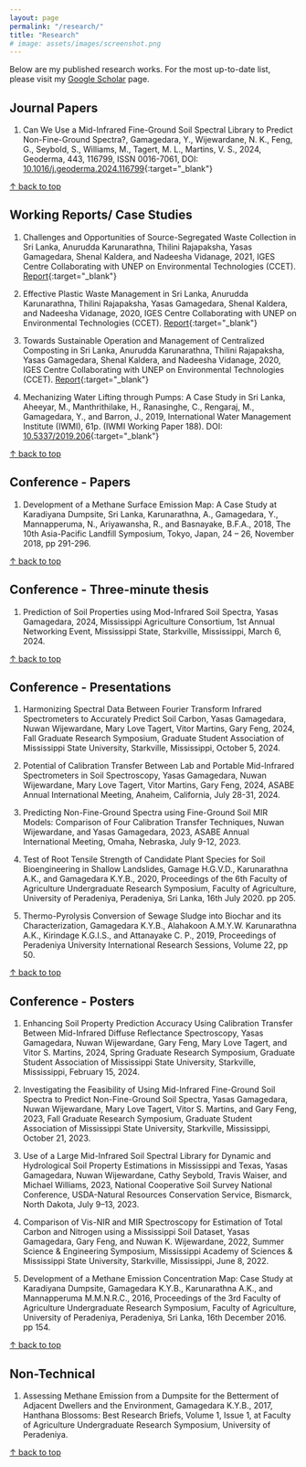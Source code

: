 ```yaml
---
layout: page
permalink: "/research/"
title: "Research"
# image: assets/images/screenshot.png
---
```


Below are my published research works.
For the most up-to-date list, please visit my [Google Scholar](https://scholar.google.com/citations?user=5Ftw3bwAAAAJ&hl=en) page.

## Journal Papers

1. Can We Use a Mid-Infrared Fine-Ground Soil Spectral Library to Predict Non-Fine-Ground Spectra?, Gamagedara, Y., Wijewardane, N. K., Feng, G., Seybold, S., Williams, M., Tagert, M. L., Martins, V. S., 2024, Geoderma, 443, 116799, ISSN 0016-7061, DOI: [10.1016/j.geoderma.2024.116799](https://doi.org/10.1016/j.geoderma.2024.116799){:target="_blank"}

[↑ back to top](#top)

## Working Reports/ Case Studies

1. Challenges and Opportunities of Source-Segregated Waste Collection in Sri Lanka, Anurudda Karunarathna, Thilini Rajapaksha, Yasas Gamagedara, Shenal Kaldera, and Nadeesha Vidanage, 2021, IGES Centre Collaborating with UNEP on Environmental Technologies (CCET). [Report](https://www.ccet.jp/publications/challenges-and-opportunities-source-segregated-waste-collection-sri-lanka){:target="_blank"}

1. Effective Plastic Waste Management in Sri Lanka, Anurudda Karunarathna, Thilini Rajapaksha, Yasas Gamagedara, Shenal Kaldera, and Nadeesha Vidanage, 2020, IGES Centre Collaborating with UNEP on Environmental Technologies (CCET). [Report](https://www.ccet.jp/publications/effective-plastic-waste-management-sri-lanka){:target="_blank"}

1. Towards Sustainable Operation and Management of Centralized Composting in Sri Lanka, Anurudda Karunarathna, Thilini Rajapaksha, Yasas Gamagedara, Shenal Kaldera, and Nadeesha Vidanage, 2020, IGES Centre Collaborating with UNEP on Environmental Technologies (CCET). [Report](https://www.ccet.jp/publications/towards-sustainable-operation-and-management-centralized-composting-sri-lanka){:target="_blank"}

1. Mechanizing Water Lifting through Pumps: A Case Study in Sri Lanka, Aheeyar, M., Manthrithilake, H., Ranasinghe, C., Rengaraj, M., Gamagedara, Y., and Barron, J., 2019, International Water Management Institute (IWMI), 61p. (IWMI Working Paper 188). DOI: [10.5337/2019.206](https://www.iwmi.cgiar.org/publications/iwmi-working-papers/iwmi-working-paper-188/){:target="_blank"}

[↑ back to top](#top)

## Conference - Papers

1. Development of a Methane Surface Emission Map: A Case Study at Karadiyana Dumpsite, Sri Lanka, Karunarathna, A., Gamagedara, Y., Mannapperuma, N., Ariyawansha, R., and Basnayake, B.F.A., 2018, The 10th Asia-Pacific Landfill Symposium, Tokyo, Japan, 24 – 26, November 2018, pp 291-296.

[↑ back to top](#top)

## Conference - Three-minute thesis

1. Prediction of Soil Properties using Mod-Infrared Soil Spectra, Yasas Gamagedara, 2024, Mississippi Agriculture Consortium, 1st Annual Networking Event, Mississippi State, Starkville, Mississippi, March 6, 2024.

[↑ back to top](#top)

## Conference - Presentations

1. Harmonizing Spectral Data Between Fourier Transform Infrared Spectrometers to Accurately Predict Soil Carbon, Yasas Gamagedara, Nuwan Wijewardane, Mary Love Tagert, Vitor Martins, Gary Feng, 2024, Fall Graduate Research Symposium, Graduate Student Association of Mississippi State University, Starkville, Mississippi, October 5, 2024.

1. Potential of Calibration Transfer Between Lab and Portable Mid-Infrared Spectrometers in Soil Spectroscopy, Yasas Gamagedara, Nuwan Wijewardane, Mary Love Tagert, Vitor Martins, Gary Feng, 2024, ASABE Annual International Meeting, Anaheim, California, July 28-31, 2024.

1. Predicting Non-Fine-Ground Spectra using Fine-Ground Soil MIR Models: Comparison of Four Calibration Transfer Techniques, Nuwan Wijewardane, and Yasas Gamagedara, 2023, ASABE Annual International Meeting, Omaha, Nebraska, July 9-12, 2023.

1. Test of Root Tensile Strength of Candidate Plant Species for Soil Bioengineering in Shallow Landslides, Gamage H.G.V.D., Karunarathna A.K., and Gamagedara K.Y.B., 2020, Proceedings of the 6th Faculty of Agriculture Undergraduate Research Symposium, Faculty of Agriculture, University of Peradeniya, Peradeniya, Sri Lanka, 16th July 2020. pp 205.

1. Thermo-Pyrolysis Conversion of Sewage Sludge into Biochar and its Characterization, Gamagedara K.Y.B., Alahakoon A.M.Y.W. Karunarathna A.K., Kirindage K.G.I.S., and Attanayake C. P., 2019, Proceedings of Peradeniya University International Research Sessions, Volume 22, pp 50.

[↑ back to top](#top)

## Conference - Posters

1. Enhancing Soil Property Prediction Accuracy Using Calibration Transfer Between Mid-Infrared Diffuse Reflectance Spectroscopy, Yasas Gamagedara, Nuwan Wijewardane, Gary Feng, Mary Love Tagert, and Vitor S. Martins, 2024, Spring Graduate Research Symposium, Graduate Student Association of Mississippi State University, Starkville, Mississippi, February 15, 2024.

1. Investigating the Feasibility of Using Mid-Infrared Fine-Ground Soil Spectra to Predict Non-Fine-Ground Soil Spectra, Yasas Gamagedara, Nuwan Wijewardane, Mary Love Tagert, Vitor S. Martins, and Gary Feng, 2023, Fall Graduate Research Symposium, Graduate Student Association of Mississippi State University, Starkville, Mississippi, October 21, 2023.

1. Use of a Large Mid-Infrared Soil Spectral Library for Dynamic and Hydrological Soil Property Estimations in Mississippi and Texas, Yasas Gamagedara, Nuwan Wijewardane, Cathy Seybold, Travis Waiser, and Michael Williams, 2023, National Cooperative Soil Survey National Conference, USDA-Natural Resources Conservation Service, Bismarck, North Dakota, July 9–13, 2023.

1. Comparison of Vis-NIR and MIR Spectroscopy for Estimation of Total Carbon and Nitrogen using a Mississippi Soil Dataset, Yasas Gamagedara, Gary Feng, and Nuwan K. Wijewardane, 2022, Summer Science & Engineering Symposium, Mississippi Academy of Sciences & Mississippi State University, Starkville, Mississippi, June 8, 2022.

1. Development of a Methane Emission Concentration Map: Case Study at Karadiyana Dumpsite, Gamagedara K.Y.B., Karunarathna A.K., and Mannapperuma M.M.N.R.C., 2016, Proceedings of the 3rd Faculty of Agriculture Undergraduate Research Symposium, Faculty of Agriculture, University of Peradeniya, Peradeniya, Sri Lanka, 16th December 2016. pp 154.

[↑ back to top](#top)

## Non-Technical

1. Assessing Methane Emission from a Dumpsite for the Betterment of Adjacent Dwellers and the Environment, Gamagedara K.Y.B., 2017, Hanthana Blossoms: Best Research Briefs, Volume 1, Issue 1, at Faculty of Agriculture Undergraduate Research Symposium, University of Peradeniya.

[↑ back to top](#top)
